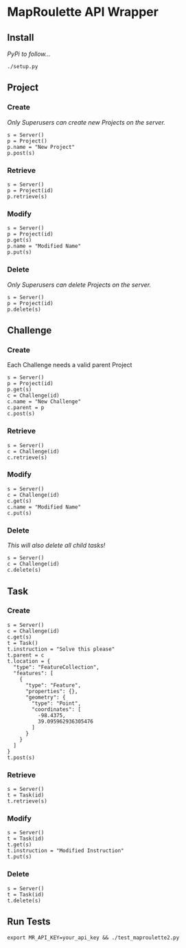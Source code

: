 # MapRoulette API Wrapper

## Install

_PyPi to follow..._

```
./setup.py
```

## Project

### Create

_Only Superusers can create new Projects on the server._

```
s = Server()
p = Project()
p.name = "New Project"
p.post(s)
```

### Retrieve

```
s = Server()
p = Project(id)
p.retrieve(s)
```

### Modify

```
s = Server()
p = Project(id)
p.get(s)
p.name = "Modified Name"
p.put(s)
```

### Delete

_Only Superusers can delete Projects on the server._

```
s = Server()
p = Project(id)
p.delete(s)
```

## Challenge

### Create

Each Challenge needs a valid parent Project

```
s = Server()
p = Project(id)
p.get(s)
c = Challenge(id)
c.name = "New Challenge"
c.parent = p
c.post(s)
```

### Retrieve

```
s = Server()
c = Challenge(id)
c.retrieve(s)
```

### Modify

```
s = Server()
c = Challenge(id)
c.get(s)
c.name = "Modified Name"
c.put(s)
```

### Delete

_This will also delete all child tasks!_

```
s = Server()
c = Challenge(id)
c.delete(s)
```

## Task

### Create

```
s = Server()
c = Challenge(id)
c.get(s)
t = Task()
t.instruction = "Solve this please"
t.parent = c
t.location = {
  "type": "FeatureCollection",
  "features": [
    {
      "type": "Feature",
      "properties": {},
      "geometry": {
        "type": "Point",
        "coordinates": [
          -98.4375,
          39.095962936305476
        ]
      }
    }
  ]
}
t.post(s)
```

### Retrieve

```
s = Server()
t = Task(id)
t.retrieve(s)
```

### Modify

```
s = Server()
t = Task(id)
t.get(s)
t.instruction = "Modified Instruction"
t.put(s)
```

### Delete

```
s = Server()
t = Task(id)
t.delete(s)
```

## Run Tests

```
export MR_API_KEY=your_api_key && ./test_maproulette2.py
```
